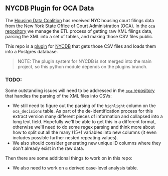 ## NYCDB Plugin for OCA Data

The [Housing Data Coalition](https://www.housingdatanyc.org/) has received NYC housing court filings data from the New York State Office of Court Administration (OCA). In the [`oca` repository](https://github.com/austensen/oca) we manage the ETL process of getting raw XML filings data, parsing the XML into a set of tables, and making those CSV files public.

This repo is a [plugin](https://github.com/nycdb/nycdb/pull/107) for [NYCDB](https://github.com/nycdb/nycdb) that gets those CSV files and loads them into a Postgres database. 

> NOTE: The plugin system for NYCDB is not merged into the main project, so this python module depends on the plugins branch. 

### TODO:

Some outstanding issues will need to be addressed in the [`oca` repository](https://github.com/austensen/oca) that handles the parsing of the XML files into CSVs:

* We still need to figure out the parsing of the `highlight` column on the `oca_decisions` table. As part of the de-identification process for this extract version many different pieces of information and collapsed into a long text field. Hopefully we'll be able to get this in a different format, otherwise we'll need to do some regex parsing and think more about how to split out all the many (15+) variables into new columns (it even includes possible further nested repeating values).
* We also should consider generating new unique ID columns where they don't already exist in the raw data. 

Then there are some additional things to work on in this repo:

* We also need to work on a derived case-level analysis table.